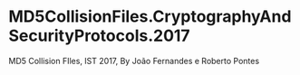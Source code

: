 # MD5CollisionFiles.CryptographyAndSecurityProtocols.2017
MD5 Collision FIles, IST 2017, By João Fernandes e Roberto Pontes
